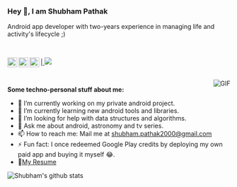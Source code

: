 ### Hey 👋, I am Shubham Pathak
Android app developer with two-years experience in managing life and activity's lifecycle ;)

<br/>

|<a href="https://twitter.com/itstronku">
  <img align="left" alt="Shubham's Twitter" width="22px" src="https://cdn.jsdelivr.net/npm/simple-icons@v3/icons/twitter.svg" />
</a>  <a href="https://www.linkedin.com/in/tronku">
  <img align="left" alt="Shubham's LinkedIn" width="22px" src="https://cdn.jsdelivr.net/npm/simple-icons@v3/icons/linkedin.svg" />
</a>   <a href="https://t.me/tronku">
  <img align="left" alt="Shubham's Telegram" width="22px" src="https://cdn.jsdelivr.net/npm/simple-icons@v3/icons/telegram.svg" />
</a>     ![](https://visitor-badge.glitch.me/badge?page_id=tronku.tronku)  

<br/>

  <img align="right" alt="GIF" src="https://media.giphy.com/media/836HiJc7pgzy8iNXCn/giphy.gif" />

**Some techno-personal stuff about me:**

- 🔭 I’m currently working on my private android project.
- 🌱 I’m currently learning new android tools and libraries.
- 🤔 I’m looking for help with data structures and algorithms.
- 💬 Ask me about android, astronomy and tv series.
- 📫 How to reach me: Mail me at shubham.pathak2000@gmail.com
- ⚡ Fun fact: I once redeemed Google Play credits by deploying my own paid app and buying it myself 😂.
- 📝[My Resume](https://drive.google.com/file/d/1AVbD284XPc1xjTt5Ub1qjsFETfgINqV3/view?usp=sharing)


![Shubham's github stats](https://github-readme-stats.vercel.app/api?username=tronku&show_icons=true&hide_border=true&hide=["stars"])

